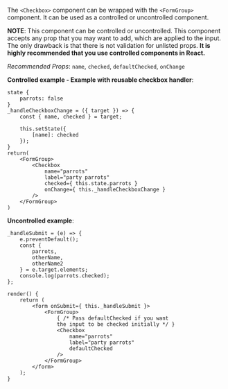 The `<Checkbox>` component can be wrapped with the `<FormGroup>` component. It can be used as a controlled or uncontrolled component.

**NOTE**: This component can be controlled or uncontrolled. This component accepts any prop that you may want to add, which are applied to the input. The only drawback is that there is not validation for unlisted props. **It is highly recommended that you use controlled components in React.**

*Recommended Props*: `name`, `checked`, `defaultChecked`, `onChange`

**Controlled example - Example with reusable checkbox handler**:
```
state {
    parrots: false
}
_handleCheckboxChange = ({ target }) => {
    const { name, checked } = target;

    this.setState({
        [name]: checked
    });
}
return(
    <FormGroup>
        <Checkbox
            name="parrots"
            label="party parrots"
            checked={ this.state.parrots }
            onChange={ this._handleCheckboxChange }
        />
    </FormGroup>
)
```


**Uncontrolled example**:
```
_handleSubmit = (e) => {
    e.preventDefault();
    const {
        parrots,
        otherName,
        otherName2
    } = e.target.elements;
    console.log(parrots.checked);
};

render() {
    return (
        <form onSubmit={ this._handleSubmit }>
            <FormGroup>
                { /* Pass defaultChecked if you want
                the input to be checked initially */ }
                <Checkbox
                    name="parrots"
                    label="party parrots"
                    defaultChecked
                />
            </FormGroup>
        </form>
    );
}
```
